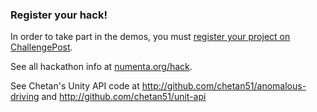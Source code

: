 
### Register your hack!

In order to take part in the demos, you must [register your project on ChallengePost](http://nupic2015spring.challengepost.com/).

See all hackathon info at [numenta.org/hack]({{site.baseurl}}/hack/).

See Chetan's Unity API code at <http://github.com/chetan51/anomalous-driving> and <http://github.com/chetan51/unit-api>